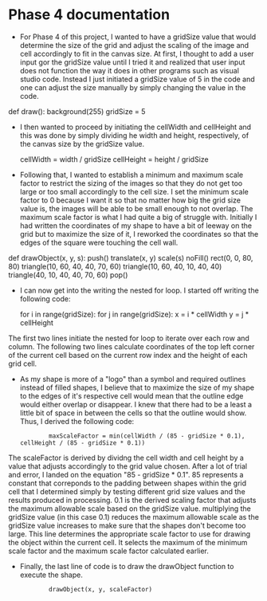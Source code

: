 # Phase 4 documentation
- For Phase 4 of this project, I wanted to have a gridSize value that would determine the size of the grid and adjust the scaling of the image and cell accordingly to fit in the canvas size. At first, I thought to add a user input gor the gridSize value until I tried it and realized that user input does not  function the way it does in other programs such as visual studio code. Instead I just initiated a gridSize value of 5 in the code and one can adjust the size manually by simply changing the value in the code.

def draw():
    background(255)
    gridSize = 5

- I then wanted to proceed by initiating the cellWidth and cellHeight and this was done by simply dividing he width and height, respectively, of the canvas size by the gridSize value.

    cellWidth = width / gridSize
    cellHeight = height / gridSize

- Following that, I wanted to establish a minimum and maximum scale factor to restrict the sizing of the images so that they do not get too large or too small accordingly to the cell size. I set the minimum scale factor to 0 because I want it so that no matter how big the grid size value is, the images will be able to be small enough to not overlap. The maximum scale factor is what I had quite a big of struggle with. Initially I had written the coordinates of my shape to have a bit of leeway on the grid but to maximize the size of it, I reworked the coordinates so that the edges of the square were touching the cell wall.

def drawObject(x, y, s):
    push()
    translate(x, y)
    scale(s)
    noFill()
    rect(0, 0, 80, 80)
    triangle(10, 60, 40, 40, 70, 60)
    triangle(10, 60, 40, 10, 40, 40)
    triangle(40, 10, 40, 40, 70, 60)
    pop()

- I can now get into the writing the nested for loop. I started off writing the following code:

    for i in range(gridSize):
        for j in range(gridSize):
            x = i * cellWidth
              y = j * cellHeight

The first two lines initiate the nested for loop to iterate over each row and column. The following two lines calculate coordinates of the top left corner of the current cell based on the current row index and the height of each grid cell.

- As my shape is more of a "logo" than a symbol and required outlines instead of filled shapes, I believe that to maximize the size of my shape to the edges of it's respective cell would mean that the outline edge would either overlap or disappear. I knew that there had to be a least a little bit of space in between the cells so that the outline would show. Thus, I derived the following code:

              maxScaleFactor = min(cellWidth / (85 - gridSize * 0.1), cellHeight / (85 - gridSize * 0.1))

The scaleFactor is derived by dividng the cell width and cell height by a value that adjusts accordingly to the grid value chosen. After a lot of trial and error, I landed on the equation "85 - gridSize * 0.1". 85 represents a constant that correponds to the padding between shapes within the grid cell that I determined simply by testing different grid size values and the results produced in processing. 0.1 is the derived scaling factor that adjusts the maximum allowable scale based on the gridSize value. multiplying the gridSize value (in this case 0.1) reduces the maximum allowable scale as the gridSize value increases to make sure that the shapes don't become too large. This line determines the appropriate scale factor to use for drawing the object within the current cell. It selects the maximum of the minimum scale factor and the maximum scale factor calculated earlier.

- Finally, the last line of code is to draw the drawObject function to execute the shape.

              drawObject(x, y, scaleFactor)
